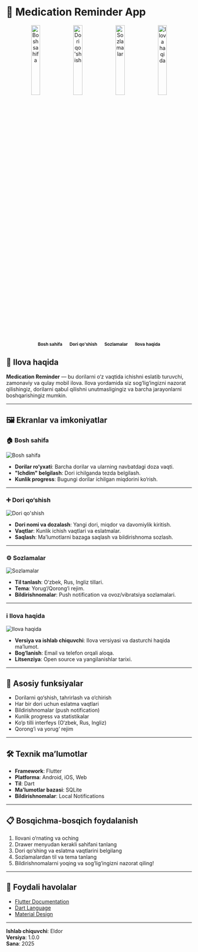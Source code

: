 # 💊 Medication Reminder App

<div align="center">
  <img src="screenshots/home.png" alt="Bosh sahifa" width="22%"/>
  <img src="screenshots/add_medication.png" alt="Dori qo'shish" width="22%"/>
  <img src="screenshots/settings.png" alt="Sozlamalar" width="22%"/>
  <img src="screenshots/about.png" alt="Ilova haqida" width="22%"/>
  <br/>
  <sub>
    <b>Bosh sahifa</b> &nbsp;&nbsp;&nbsp;&nbsp;
    <b>Dori qo'shish</b> &nbsp;&nbsp;&nbsp;&nbsp;
    <b>Sozlamalar</b> &nbsp;&nbsp;&nbsp;&nbsp;
    <b>Ilova haqida</b>
  </sub>
</div>

## 📱 Ilova haqida

**Medication Reminder** — bu dorilarni o‘z vaqtida ichishni eslatib turuvchi, zamonaviy va qulay mobil ilova. Ilova yordamida siz sog‘lig‘ingizni nazorat qilishingiz, dorilarni qabul qilishni unutmasligingiz va barcha jarayonlarni boshqarishingiz mumkin.

---

## 🖼️ Ekranlar va imkoniyatlar

### 🏠 Bosh sahifa

![Bosh sahifa](screenshots/home.png)

- **Dorilar ro‘yxati**: Barcha dorilar va ularning navbatdagi doza vaqti.
- **"Ichdim" belgilash**: Dori ichilganda tezda belgilash.
- **Kunlik progress**: Bugungi dorilar ichilgan miqdorini ko‘rish.

---

### ➕ Dori qo‘shish

![Dori qo'shish](screenshots/add_medication.png)

- **Dori nomi va dozalash**: Yangi dori, miqdor va davomiylik kiritish.
- **Vaqtlar**: Kunlik ichish vaqtlari va eslatmalar.
- **Saqlash**: Ma’lumotlarni bazaga saqlash va bildirishnoma sozlash.

---

### ⚙️ Sozlamalar

![Sozlamalar](screenshots/settings.png)

- **Til tanlash**: O‘zbek, Rus, Ingliz tillari.
- **Tema**: Yorug‘/Qorong‘i rejim.
- **Bildirishnomalar**: Push notification va ovoz/vibratsiya sozlamalari.

---

### ℹ️ Ilova haqida

![Ilova haqida](screenshots/about.png)

- **Versiya va ishlab chiquvchi**: Ilova versiyasi va dasturchi haqida ma’lumot.
- **Bog‘lanish**: Email va telefon orqali aloqa.
- **Litsenziya**: Open source va yangilanishlar tarixi.

---

## 🎯 Asosiy funksiyalar

- Dorilarni qo‘shish, tahrirlash va o‘chirish
- Har bir dori uchun eslatma vaqtlari
- Bildirishnomalar (push notification)
- Kunlik progress va statistikalar
- Ko‘p tilli interfeys (O‘zbek, Rus, Ingliz)
- Qorong‘i va yorug‘ rejim

---

## 🛠️ Texnik ma’lumotlar

- **Framework**: Flutter
- **Platforma**: Android, iOS, Web
- **Til**: Dart
- **Ma’lumotlar bazasi**: SQLite
- **Bildirishnomalar**: Local Notifications

---

## 📋 Bosqichma-bosqich foydalanish

1. Ilovani o‘rnating va oching
2. Drawer menyudan kerakli sahifani tanlang
3. Dori qo‘shing va eslatma vaqtlarini belgilang
4. Sozlamalardan til va tema tanlang
5. Bildirishnomalarni yoqing va sog‘lig‘ingizni nazorat qiling!

---

## 🔗 Foydali havolalar

- [Flutter Documentation](https://flutter.dev/docs)
- [Dart Language](https://dart.dev/)
- [Material Design](https://material.io/design)

---

**Ishlab chiquvchi**: Eldor  
**Versiya**: 1.0.0  
**Sana**: 2025
